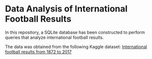 # Data Analysis of International Football Results

In this repository, a SQLite database has been constructed to perform queries that analyze international football results. 

The data was obtained from the following Kaggle dataset: [International football results from 1872 to 2017](https://www.kaggle.com/datasets/martj42/international-football-results-from-1872-to-2017)



